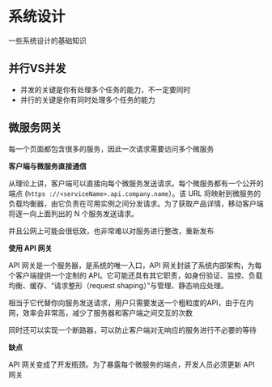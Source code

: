 # 系统设计

一些系统设计的基础知识

## 并行VS并发

- 并发的关键是你有处理多个任务的能力，不一定要同时
- 并行的关键是你有同时处理多个任务的能力

## 微服务网关

每一个页面都包含很多的服务，因此一次请求需要访问多个微服务

**客户端与微服务直接通信**

从理论上讲，客户端可以直接向每个微服务发送请求。每个微服务都有一个公开的端点 (`https ://<serviceName>.api.company.name`）。该 URL 将映射到微服务的负载均衡器，由它负责在可用实例之间分发请求。为了获取产品详情，移动客户端将逐一向上面列出的 N 个服务发送请求。

并且公网上可能会很低效，也非常难以对服务进行整改，重新发布

**使用 API 网关**

API 网关是一个服务器，是系统的唯一入口，API 网关封装了系统内部架构，为每个客户端提供一个定制的 API。它可能还具有其它职责，如身份验证、监控、负载均衡、缓存、“请求整形（request shaping）”与管理、静态响应处理。

相当于它代替你向服务发送请求，用户只需要发送一个粗粒度的API，由于在内网，效率会非常高，减少了服务器和客户端之间交互的次数

同时还可以实现一个断路器，可以防止客户端对无响应的服务进行不必要的等待

**缺点**

API 网关变成了开发瓶颈。为了暴露每个微服务的端点，开发人员必须更新 API 网关

